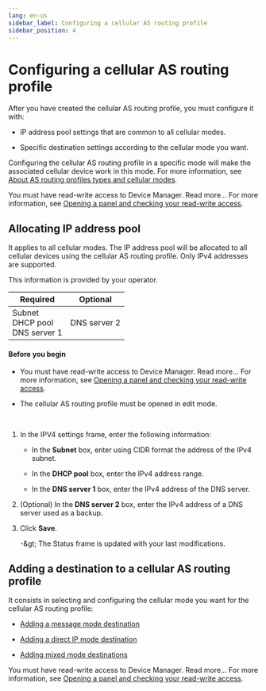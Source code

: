 ```yaml
---
lang: en-us
sidebar_label: Configuring a cellular AS routing profile
sidebar_position: 4
---
```


# Configuring a cellular AS routing profile

After you have created the cellular AS routing profile, you must
configure it with:

- IP address pool settings that are common to all cellular modes.

- Specific destination settings according to the cellular mode you want.

Configuring the cellular AS routing profile in a specific mode will make
the associated cellular device work in this mode. For more information,
see [About AS routing profiles types and cellular modes](index.md#about-as-routing-profiles-types-and-cellular-modes).

You must have read-write access to Device Manager. Read more\... For
more information, see [Opening a panel and checking your read-write access](../use-interface.md#opening-a-panel-and-checking-your-read-write-access).

## Allocating IP address pool

It applies to all cellular modes. The IP address pool will be allocated
to all cellular devices using the cellular AS routing profile. Only IPv4
addresses are supported.

This information is provided by your operator.

<table>
<thead>
<tr>
<th>Required</th>
<th>Optional</th>
</tr>
</thead>
<tbody>
<tr>
<td>Subnet<br/>
DHCP pool<br/>
DNS server 1</td>
<td>DNS server 2</td>
</tr>
</tbody>
</table>

#### Before you begin

- You must have read-write access to Device Manager. Read more\... For
  more information, see [Opening a panel and checking your read-write   access](../use-interface.md#opening-a-panel-and-checking-your-read-write-access).

- The cellular AS routing profile must be opened in edit mode.

&nbsp;

1.  In the IPV4 settings frame, enter the following information:

    - In the **Subnet** box, enter using CIDR format the address of the
      IPv4 subnet.

    - In the **DHCP pool** box, enter the IPv4 address range.

    - In the **DNS server 1** box, enter the IPv4 address of the DNS
      server.

2.  (Optional) In the **DNS server 2** box, enter the IPv4 address of a
    DNS server used as a backup.

3.  Click **Save**.

    -\&gt; The Status frame is updated with your last modifications.

## Adding a destination to a cellular AS routing profile

It consists in selecting and configuring the cellular mode you want for
the cellular AS routing profile:

- [Adding a message mode   destination](../../orphans/dmug-add-message-mode-destination.md)

- [Adding a direct IP mode   destination](../../orphans/dmug-add-direct-ip-mode-destination)

- [Adding mixed mode   destinations](../../orphans/dmug-add-mixed-mode-destinations)

You must have read-write access to Device Manager. Read more\... For
more information, see [Opening a panel and checking your read-write access](../use-interface.md#opening-a-panel-and-checking-your-read-write-access).
